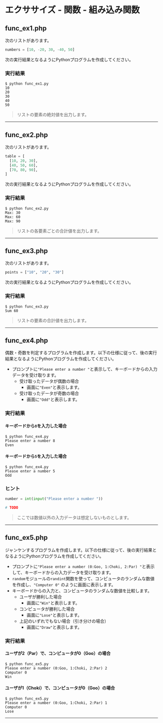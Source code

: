 # エクササイズ - 関数 - 組み込み関数

## func_ex1.php

次のリストがあります。

```python
numbers = [10, -20, 30, -40, 50]
```

次の実行結果となるようにPythonプログラムを作成してください。

### 実行結果

```
$ python func_ex1.py 
10
20
30
40
50
```

> リストの要素の絶対値を出力します。

---

## func_ex2.php

次のリストがあります。

```python
table = [
  [10, 20, 30],
  [40, 50, 60],
  [70, 80, 90],
]
```

次の実行結果となるようにPythonプログラムを作成してください。

### 実行結果

```
$ python func_ex2.py
Max: 30
Max: 60
Max: 90
```

> リストの各要素ごとの合計値を出力します。

---

## func_ex3.php

次のリストがあります。

```python
points = ["10", "20", "30"]
```

次の実行結果となるようにPythonプログラムを作成してください。

### 実行結果

```
$ python func_ex3.py
Sum 60
```

> リストの要素の合計値を出力します。

---


## func_ex4.php

偶数・奇数を判定するプログラムを作成します。以下の仕様に従って、後の実行結果となるようにPythonプログラムを作成してください。

+ プロンプトに`"Please enter a number "`と表示して、キーボードからの入力データを受け取ります。
  + 受け取ったデータが偶数の場合
    + 画面に`"Even"`と表示します。
  + 受け取ったデータが奇数の場合
    + 画面に`"Odd"`と表示します。

### 実行結果

#### キーボードから`8`を入力した場合

```
$ python func_ex4.py
Please enter a number 8
Even
```

#### キーボードから`5`を入力した場合

```
$ python func_ex4.py
Please enter a number 5
Odd
```

### ヒント

```python
number = int(input("Please enter a number "))

# TODO
```

> ここでは数値以外の入力データは想定しないものとします。

---

## func_ex5.php

ジャンケンするプログラムを作成します。以下の仕様に従って、後の実行結果となるようにPythonプログラムを作成してください。

+ プロンプトに`"Please enter a number (0:Goo, 1:Choki, 2:Par) "`と表示して、キーボードからの入力データを受け取ります。
+ `random`モジュールの`randint`関数を使って、コンピュータのランダムな数値を作成し、`"Computer 0"` のように画面に表示します。
+ キーボードからの入力と、コンピュータのランダムな数値を比較します。
  + ユーザが勝利した場合
    + 画面に`"Win"`と表示します。
  + コンピュータが勝利した場合
    + 画面に`"Lose"`と表示します。
  + 上記のいずれでもない場合（引き分けの場合）
    + 画面に`"Draw"`と表示します。

### 実行結果

#### ユーザが2（Par）で、コンピュータが0（Goo）の場合

```
$ python func_ex5.py
Please enter a number (0:Goo, 1:Choki, 2:Par) 2
Computer 0
Win
```

#### ユーザが1（Choki）で、コンピュータが0（Goo）の場合

```
$ python func_ex5.py
Please enter a number (0:Goo, 1:Choki, 2:Par) 1
Computer 0
Lose
```
---

